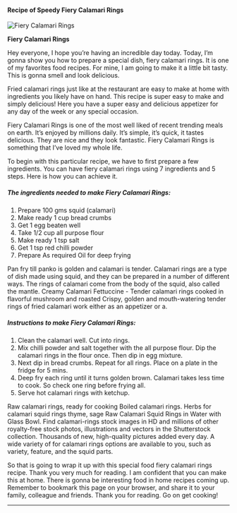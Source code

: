             

#### Recipe of Speedy Fiery Calamari Rings

![Fiery Calamari Rings](https://img-global.cpcdn.com/recipes/b062112c1ba39b28/751x532cq70/fiery-calamari-rings-recipe-main-photo.jpg)

**Fiery Calamari Rings**

Hey everyone, I hope you’re having an incredible day today. Today, I’m gonna show you how to prepare a special dish, fiery calamari rings. It is one of my favorites food recipes. For mine, I am going to make it a little bit tasty. This is gonna smell and look delicious.

Fried calamari rings just like at the restaurant are easy to make at home with ingredients you likely have on hand. This recipe is super easy to make and simply delicious! Here you have a super easy and delicious appetizer for any day of the week or any special occasion.

Fiery Calamari Rings is one of the most well liked of recent trending meals on earth. It’s enjoyed by millions daily. It’s simple, it’s quick, it tastes delicious. They are nice and they look fantastic. Fiery Calamari Rings is something that I’ve loved my whole life.

To begin with this particular recipe, we have to first prepare a few ingredients. You can have fiery calamari rings using 7 ingredients and 5 steps. Here is how you can achieve it.

##### The ingredients needed to make Fiery Calamari Rings:

1.  Prepare 100 gms squid (calamari)
2.  Make ready 1 cup bread crumbs
3.  Get 1 egg beaten well
4.  Take 1/2 cup all purpose flour
5.  Make ready 1 tsp salt
6.  Get 1 tsp red chilli powder
7.  Prepare As required Oil for deep frying

Pan fry till panko is golden and calamari is tender. Calamari rings are a type of dish made using squid, and they can be prepared in a number of different ways. The rings of calamari come from the body of the squid, also called the mantle. Creamy Calamari Fettuccine - Tender calamari rings cooked in flavorful mushroom and roasted Crispy, golden and mouth-watering tender rings of fried calamari work either as an appetizer or a.

##### Instructions to make Fiery Calamari Rings:

1.  Clean the calamari well. Cut into rings.
2.  Mix chilli powder and salt together with the all purpose flour. Dip the calamari rings in the flour once. Then dip in egg mixture.
3.  Next dip in bread crumbs. Repeat for all rings. Place on a plate in the fridge for 5 mins.
4.  Deep fry each ring until it turns golden brown. Calamari takes less time to cook. So check one ring before frying all.
5.  Serve hot calamari rings with ketchup.

Raw calamari rings, ready for cooking Boiled calamari rings. Herbs for calamari squid rings thyme, sage Raw Calamari Squid Rings in Water with Glass Bowl. Find calamari-rings stock images in HD and millions of other royalty-free stock photos, illustrations and vectors in the Shutterstock collection. Thousands of new, high-quality pictures added every day. A wide variety of for calamari rings options are available to you, such as variety, feature, and the squid parts.

So that is going to wrap it up with this special food fiery calamari rings recipe. Thank you very much for reading. I am confident that you can make this at home. There is gonna be interesting food in home recipes coming up. Remember to bookmark this page on your browser, and share it to your family, colleague and friends. Thank you for reading. Go on get cooking!

* * *